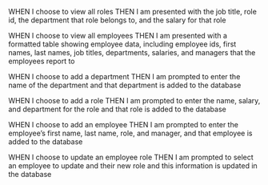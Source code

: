 
WHEN I choose to view all roles
THEN I am presented with the job title, role id, the department that role belongs to, and the salary for that role

WHEN I choose to view all employees
THEN I am presented with a formatted table showing employee data, including employee ids, first names, last names, job titles, departments, salaries, and managers that the employees report to

WHEN I choose to add a department
THEN I am prompted to enter the name of the department and that department is added to the database

WHEN I choose to add a role
THEN I am prompted to enter the name, salary, and department for the role and that role is added to the database

WHEN I choose to add an employee
THEN I am prompted to enter the employee’s first name, last name, role, and manager, and that employee is added to the database

WHEN I choose to update an employee role
THEN I am prompted to select an employee to update and their new role and this information is updated in the database